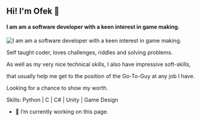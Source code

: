 ## Hi! I'm Ofek 🦕
#### I am am a software developer with a keen interest in game making.
![I am am a software developer with a keen interest in game making.](https://scontent.ftlv19-2.fna.fbcdn.net/v/t39.30808-6/436225023_10232684159591511_6929837165841030774_n.jpg?_nc_cat=101&ccb=1-7&_nc_sid=5f2048&_nc_ohc=UuHNh6V7ugoQ7kNvgE_WAAx&_nc_ht=scontent.ftlv19-2.fna&oh=00_AYAHyhOWG7oL_Tk9Q3pTgrcgn2crEWF_-6EA4dIMdMMd8Q&oe=664A94D3)

Self taught coder, loves challenges, riddles and solving problems.

As well as my very nice technical skills, I also have impressive soft-skills,

that usually help me get to the position of the Go-To-Guy at any job I have.

Looking for a chance to show my worth.

Skills: Python | C | C# | Unity | Game Design

- 🔭 I’m currently working on this page. 










